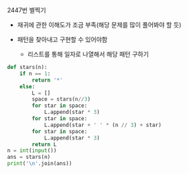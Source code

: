 2447번 별찍기

- 재귀에 관한 이해도가 조금 부족(해당 문제를 많이 풀어봐야 할 듯)

- 패턴을 찾아내고 구현할 수 있어야함
  - 리스트를 통해 일자로 나열해서 해당 패턴 구하기

```python
def stars(n):
    if n == 1:
        return '*'
    else:
        L = []
        space = stars(n//3)
        for star in space:
            L.append(star * 3)
        for star in space:
            L.append(star + ' ' * (n // 3) + star)
        for star in space:
            L.append(star * 3)
        return L
n = int(input())
ans = stars(n)
print('\n'.join(ans))
```

